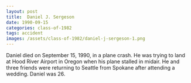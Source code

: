 ```yaml
---
layout: post
title:  Daniel J. Sergeson
date: 1990-09-15
categories: class-of-1982
tags: accident
images: /assets/class-of-1982/daniel-j-sergeson-1.png
---
```


Daniel died on September 15, 1990, in a plane crash. He was trying to land at Hood River Airport in Oregon when his plane stalled in midair. He and three friends were returning to Seattle from Spokane after attending a wedding. Daniel was 26.


